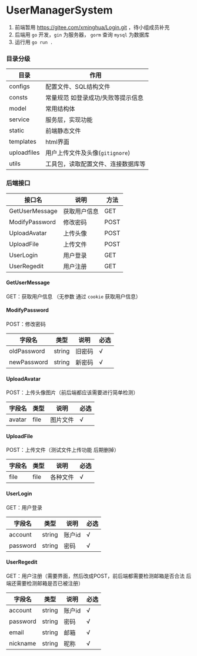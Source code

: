 # UserManagerSystem

1. 前端暂用 https://gitee.com/xminghua/Login.git ，待小组成员补充
2. 后端用 `go` 开发，`gin` 为服务器， `gorm` 查询 `mysql` 为数据库
3. 运行用 `go run .`

### 目录分级

| 目录        | 作用                               |
| ----------- | ---------------------------------- |
| configs     | 配置文件、SQL结构文件              |
| consts      | 常量规范 如登录成功/失败等提示信息 |
| model       | 常用结构体                         |
| service     | 服务层，实现功能                   |
| static      | 前端静态文件                       |
| templates   | html界面                           |
| uploadfiles | 用户上传文件及头像(`gitignore`)    |
| utils       | 工具包，读取配置文件、连接数据库等 |

### 后端接口

| 接口名         | 说明         | 方法 |
| -------------- | ------------ | ---- |
| GetUserMessage | 获取用户信息 | GET  |
| ModifyPassword | 修改密码     | POST |
| UploadAvatar   | 上传头像     | POST |
| UploadFile     | 上传文件     | POST |
| UserLogin      | 用户登录     | GET  |
| UserRegedit    | 用户注册     | GET  |



#### GetUserMessage

GET：获取用户信息 （无参数 通过 `cookie` 获取用户信息）



#### ModifyPassword

POST：修改密码

| 字段名      | 类型   | 说明   | 必选 |
| ----------- | ------ | ------ | ---- |
| oldPassword | string | 旧密码 | √    |
| newPassword | string | 新密码 | √    |



#### UploadAvatar

POST：上传头像图片（前后端都应该需要进行简单检测）

| 字段名 | 类型 | 说明     | 必选 |
| ------ | ---- | -------- | ---- |
| avatar | file | 图片文件 | √    |



#### UploadFile

POST：上传文件（测试文件上传功能 后期删掉）

| 字段名 | 类型 | 说明     | 必选 |
| ------ | ---- | -------- | ---- |
| file   | file | 各种文件 | √    |



#### UserLogin 

GET：用户登录 

| 字段名   | 类型   | 说明   | 必选 |
| -------- | ------ | ------ | ---- |
| account  | string | 账户id | √    |
| password | string | 密码   | √    |



#### UserRegedit

GET：用户注册（需要界面，然后改成POST，前后端都需要检测邮箱是否合法 后端还需要检测邮箱是否已被注册）

| 字段名   | 类型   | 说明   | 必选 |
| -------- | ------ | ------ | ---- |
| account  | string | 账户id | √    |
| password | string | 密码   | √    |
| email    | string | 邮箱   | √    |
| nickname | string | 昵称   | √    |



#### 
